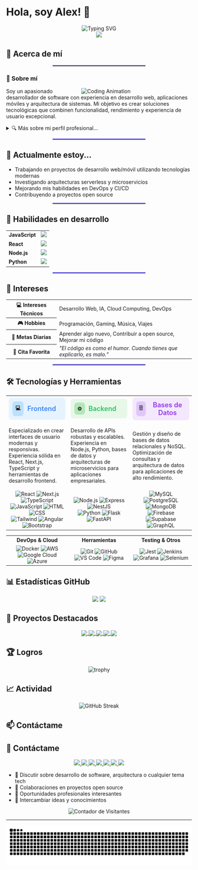 # Hola, soy Alex! 👋

<div align="center">
  <img src="https://readme-typing-svg.herokuapp.com?font=Fira+Code&size=32&duration=2800&pause=2000&color=7E3ACE&center=true&vCenter=true&width=600&lines=Desarrollador+de+Software;Apasionado+por+la+tecnología;¡Siempre+aprendiendo!" alt="Typing SVG" />
</div>


<div align="center">
  <img src="https://user-images.githubusercontent.com/73097560/115834477-dbab4500-a447-11eb-908a-139a6edaec5c.gif">
</div>

## 📌 Acerca de mí

<div align="center">
  <hr style="width: 50%; border-top: 2px solid #6C63FF;">
</div>

### 🚀 Sobre mí
<img align="right" src="https://github.com/Adam-pw/Adam-pw/blob/main/animation_500_kxa883sd.gif" alt="Coding Animation" width="300" />

Soy un apasionado desarrollador de software con experiencia en desarrollo web, aplicaciones móviles y arquitectura de sistemas. Mi objetivo es crear soluciones tecnológicas que combinen funcionalidad, rendimiento y experiencia de usuario excepcional.

<details>
<summary>🔍 Más sobre mi perfil profesional...</summary>
<br>

- 💼 Especializado en desarrollo fullstack con enfoque en soluciones escalables
- 🎓 Formación continua en tecnologías emergentes y mejores prácticas
- 💡 Enfoque orientado a soluciones y arquitecturas limpias
- 👥 Experiencia en liderazgo técnico y mentoría de equipos
</details>

<div align="center">
  <hr style="width: 50%; border-top: 2px solid #6C63FF;">
</div>

## 📌 Actualmente estoy...

- Trabajando en proyectos de desarrollo web/móvil utilizando tecnologías modernas
- Investigando arquitecturas serverless y microservicios
- Mejorando mis habilidades en DevOps y CI/CD
- Contribuyendo a proyectos open source

<div align="center">
  <hr style="width: 50%; border-top: 2px solid #6C63FF;">
</div>

## 📌 Habilidades en desarrollo

<div align="center">
  <table>
    <tr>
      <td><b>JavaScript</b></td>
      <td>
        <img src="https://img.shields.io/badge/%E2%98%85%E2%98%85%E2%98%85%E2%98%85%E2%98%85%E2%98%85%E2%98%85%E2%98%85%E2%98%85%E2%97%8B-90%25-yellow?style=flat-square&labelColor=black" />
      </td>
    </tr>
    <tr>
      <td><b>React</b></td>
      <td>
        <img src="https://img.shields.io/badge/%E2%98%85%E2%98%85%E2%98%85%E2%98%85%E2%98%85%E2%98%85%E2%98%85%E2%98%85%E2%97%8B%E2%97%8B-85%25-blue?style=flat-square&labelColor=black" />
      </td>
    </tr>
    <tr>
      <td><b>Node.js</b></td>
      <td>
        <img src="https://img.shields.io/badge/%E2%98%85%E2%98%85%E2%98%85%E2%98%85%E2%98%85%E2%98%85%E2%98%85%E2%97%8B%E2%97%8B%E2%97%8B-75%25-green?style=flat-square&labelColor=black" />
      </td>
    </tr>
    <tr>
      <td><b>Python</b></td>
      <td>
        <img src="https://img.shields.io/badge/%E2%98%85%E2%98%85%E2%98%85%E2%98%85%E2%98%85%E2%98%85%E2%98%85%E2%98%85%E2%97%8B%E2%97%8B-80%25-blueviolet?style=flat-square&labelColor=black" />
      </td>
    </tr>
  </table>
</div>

<div align="center">
  <hr style="width: 50%; border-top: 2px solid #6C63FF;">
</div>

## 📌 Intereses

<table align="center">
  <tr>
    <th>💻 Intereses Técnicos</th>
    <td>Desarrollo Web, IA, Cloud Computing, DevOps</td>
  </tr>
  <tr>
    <th>🎮 Hobbies</th>
    <td>Programación, Gaming, Música, Viajes</td>
  </tr>
  <tr>
    <th>📝 Metas Diarias</th>
    <td>Aprender algo nuevo, Contribuir a open source, Mejorar mi código</td>
  </tr>
  <tr>
    <th>💭 Cita Favorita</th>
    <td><i>"El código es como el humor. Cuando tienes que explicarlo, es malo."</i></td>
  </tr>
</table>

<div align="center">
  <hr style="width: 50%; border-top: 2px solid #6C63FF;">
</div>

## 🛠️ Tecnologías y Herramientas

<table>
  <tr>
    <th width="33%">
      <div style="background-color: #e6f3ff; padding: 10px; border-radius: 8px; display: flex; align-items: center;">
        <span style="background-color: #bde0fe; border-radius: 8px; padding: 8px; margin-right: 10px;">💻</span>
        <span style="color: #3b82f6; font-size: 18px; font-weight: 600;">Frontend</span>
      </div>
    </th>
    <th width="33%">
      <div style="background-color: #e7f8e9; padding: 10px; border-radius: 8px; display: flex; align-items: center;">
        <span style="background-color: #b5e6b9; border-radius: 8px; padding: 8px; margin-right: 10px;">⚙️</span>
        <span style="color: #22c55e; font-size: 18px; font-weight: 600;">Backend</span>
      </div>
    </th>
    <th width="33%">
      <div style="background-color: #f3e8fd; padding: 10px; border-radius: 8px; display: flex; align-items: center;">
        <span style="background-color: #e0c6f9; border-radius: 8px; padding: 8px; margin-right: 10px;">🗄️</span>
        <span style="color: #9333ea; font-size: 18px; font-weight: 600;">Bases de Datos</span>
      </div>
    </th>
  </tr>
  <tr>
    <td>
      <p>Especializado en crear interfaces de usuario modernas y responsivas. Experiencia sólida en React, Next.js, TypeScript y herramientas de desarrollo frontend.</p>
    </td>
    <td>
      <p>Desarrollo de APIs robustas y escalables. Experiencia en Node.js, Python, bases de datos y arquitecturas de microservicios para aplicaciones empresariales.</p>
    </td>
    <td>
      <p>Gestión y diseño de bases de datos relacionales y NoSQL. Optimización de consultas y arquitectura de datos para aplicaciones de alto rendimiento.</p>
    </td>
  </tr>
  <tr>
    <td align="center">
      <img src="https://skillicons.dev/icons?i=react" width="40" height="40" alt="React"/>
      <img src="https://skillicons.dev/icons?i=nextjs" width="40" height="40" alt="Next.js"/>
      <img src="https://skillicons.dev/icons?i=ts" width="40" height="40" alt="TypeScript"/>
      <br/>
      <img src="https://skillicons.dev/icons?i=js" width="40" height="40" alt="JavaScript"/>
      <img src="https://skillicons.dev/icons?i=html" width="40" height="40" alt="HTML"/>
      <img src="https://skillicons.dev/icons?i=css" width="40" height="40" alt="CSS"/>
      <br/>
      <img src="https://skillicons.dev/icons?i=tailwind" width="40" height="40" alt="Tailwind"/>
      <img src="https://skillicons.dev/icons?i=angular" width="40" height="40" alt="Angular"/>
      <img src="https://skillicons.dev/icons?i=bootstrap" width="40" height="40" alt="Bootstrap"/>
    </td>
    <td align="center">
      <img src="https://skillicons.dev/icons?i=nodejs" width="40" height="40" alt="Node.js"/>
      <img src="https://skillicons.dev/icons?i=express" width="40" height="40" alt="Express"/>
      <img src="https://skillicons.dev/icons?i=nestjs" width="40" height="40" alt="NestJS"/>
      <br/>
      <img src="https://skillicons.dev/icons?i=python" width="40" height="40" alt="Python"/>
      <img src="https://skillicons.dev/icons?i=flask" width="40" height="40" alt="Flask"/>
      <img src="https://skillicons.dev/icons?i=fastapi" width="40" height="40" alt="FastAPI"/>
    </td>
    <td align="center">
      <img src="https://skillicons.dev/icons?i=mysql" width="40" height="40" alt="MySQL"/>
      <img src="https://skillicons.dev/icons?i=postgres" width="40" height="40" alt="PostgreSQL"/>
      <img src="https://skillicons.dev/icons?i=mongodb" width="40" height="40" alt="MongoDB"/>
      <br/>
      <img src="https://skillicons.dev/icons?i=firebase" width="40" height="40" alt="Firebase"/>
      <img src="https://skillicons.dev/icons?i=supabase" width="40" height="40" alt="Supabase"/>
      <img src="https://skillicons.dev/icons?i=graphql" width="40" height="40" alt="GraphQL"/>
    </td>
  </tr>
</table>

<table>
  <tr>
    <th width="33%" align="center">DevOps & Cloud</th>
    <th width="33%" align="center">Herramientas</th>
    <th width="33%" align="center">Testing & Otros</th>
  </tr>
  <tr>
    <td align="center">
      <img src="https://skillicons.dev/icons?i=docker" width="40" height="40" alt="Docker"/>
      <img src="https://skillicons.dev/icons?i=aws" width="40" height="40" alt="AWS"/>
      <br/>
      <img src="https://skillicons.dev/icons?i=gcp" width="40" height="40" alt="Google Cloud"/>
      <img src="https://skillicons.dev/icons?i=azure" width="40" height="40" alt="Azure"/>
    </td>
    <td align="center">
      <img src="https://skillicons.dev/icons?i=git" width="40" height="40" alt="Git"/>
      <img src="https://skillicons.dev/icons?i=github" width="40" height="40" alt="GitHub"/>
      <br/>
      <img src="https://skillicons.dev/icons?i=vscode" width="40" height="40" alt="VS Code"/>
      <img src="https://skillicons.dev/icons?i=figma" width="40" height="40" alt="Figma"/>
    </td>
    <td align="center">
      <img src="https://skillicons.dev/icons?i=jest" width="40" height="40" alt="Jest"/>
      <img src="https://skillicons.dev/icons?i=jenkins" width="40" height="40" alt="Jenkins"/>
      <br/>
      <img src="https://skillicons.dev/icons?i=grafana" width="40" height="40" alt="Grafana"/>
      <img src="https://skillicons.dev/icons?i=selenium" width="40" height="40" alt="Selenium"/>
    </td>
  </tr>
</table>

## 📊 Estadísticas GitHub

<div align="center">
  <img height="180em" src="https://github-readme-stats.vercel.app/api?username=AlexiP18&show_icons=true&theme=tokyonight&include_all_commits=true&count_private=true"/>
  <img height="180em" src="https://github-readme-stats.vercel.app/api/top-langs/?username=AlexiP18&layout=compact&langs_count=7&theme=tokyonight"/>
</div>

## 🚀 Proyectos Destacados

<div align="center">
  <a href="https://github.com/AlexiP18/Ecommerce-Spring-Boot">
    <img align="center" src="https://github-readme-stats.vercel.app/api/pin/?username=AlexiP18&repo=Ecommerce-Spring-Boot&theme=tokyonight" />
  </a>
  <a href="https://github.com/AlexiP18/ECommerce-Angular-Material">
    <img align="center" src="https://github-readme-stats.vercel.app/api/pin/?username=AlexiP18&repo=ECommerce-Angular-Material&theme=tokyonight" />
  </a>
  <a href="https://github.com/AlexiP18/sistemaEventosFrontend">
    <img align="center" src="https://github-readme-stats.vercel.app/api/pin/?username=AlexiP18&repo=sistemaEventosFrontend&theme=tokyonight" />   
  </a>
  <a href="https://github.com/AlexiP18/sistemaEventosBackend">
    <img align="center" src="https://github-readme-stats.vercel.app/api/pin/?username=AlexiP18&repo=sistemaEventosBackend&theme=tokyonight" />
  </a>
  <a href="https://github.com/AlexiP18/FlightBookings">
    <img align="center" src="https://github-readme-stats.vercel.app/api/pin/?username=AlexiP18&repo=FlightBookings&theme=tokyonight" />
  </a>
</div>

## 🏆 Logros

<div align="center">
  <img src="https://github-profile-trophy.vercel.app/?username=AlexiP18&theme=tokyonight&row=1&column=6&margin-w=15" alt="trophy" />
</div>

## 📈 Actividad

<div align="center">
  <img src="https://github-readme-streak-stats.herokuapp.com/?user=AlexiP18&theme=tokyonight" alt="GitHub Streak" />
</div>

## 📫 Contáctame

## 📌 Contáctame

<div align="center">
  <a href="mailto:tu-email@gmail.com">
    <img src="https://img.shields.io/badge/-Gmail-D14836?style=for-the-badge&logo=Gmail&logoColor=white"/>
  </a>
  <a href="mailto:tu-email@outlook.com">
    <img src="https://img.shields.io/badge/-Outlook-0078D4?style=for-the-badge&logo=microsoft-outlook&logoColor=white"/>
  </a>
  <a href="https://linkedin.com/in/tu-usuario">
    <img src="https://img.shields.io/badge/-LinkedIn-0077B5?style=for-the-badge&logo=Linkedin&logoColor=white"/>
  </a>
  <a href="https://twitter.com/tu-usuario">
    <img src="https://img.shields.io/badge/-Twitter-1DA1F2?style=for-the-badge&logo=Twitter&logoColor=white"/>
  </a>
  <a href="https://facebook.com/tu-usuario">
    <img src="https://img.shields.io/badge/-Facebook-1877F2?style=for-the-badge&logo=Facebook&logoColor=white"/>
  </a>
  <a href="https://instagram.com/tu-usuario">
    <img src="https://img.shields.io/badge/-Instagram-E4405F?style=for-the-badge&logo=Instagram&logoColor=white"/>
  </a>
  <a href="https://wa.me/1234567890">
    <img src="https://img.shields.io/badge/-WhatsApp-25D366?style=for-the-badge&logo=WhatsApp&logoColor=white"/>
  </a>
</div>

- 💬 Discutir sobre desarrollo de software, arquitectura o cualquier tema tech
- 🤝 Colaboraciones en proyectos open source
- 🎯 Oportunidades profesionales interesantes
- 🧠 Intercambiar ideas y conocimientos

<!-- Contador de visitantes -->
<div align="center">
  <img src="https://profile-counter.glitch.me/{AlexiP18}/count.svg" alt="Contador de Visitantes" />
</div>

---

<div align="center">
  <img src="https://raw.githubusercontent.com/platane/snk/output/github-contribution-grid-snake-dark.svg" alt="Snake animation" />
</div>
